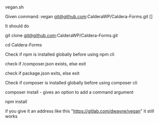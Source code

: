 vegan.sh

Given command: 
vegan git@github.com:CalderaWP/Caldera-Forms.git [<single composer command>]

It should do

git clone git@github.com:CalderaWP/Caldera-Forms.git

cd Caldera-Forms

Check if npm is installed globally before using npm cli

check if /composer.json exists, else exit

check if package.json exits, else exit

Check if composer is installed globally before using composer cli

composer install - gives an option to add a command argument

npm install


if you give it an address like this "https://gitlab.com/dwayne/vegan" it still works


